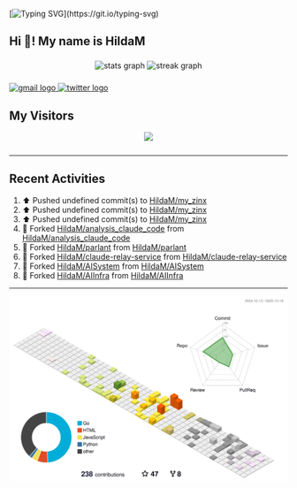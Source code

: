 [![Typing SVG](https://readme-typing-svg.herokuapp.com?size=50&duration=5000&color=8C43EA&vCenter=true&width=2000&height=70&lines=开拓视野,+冲破艰险,+洞悉所有,+贴近生活,+寻找真爱,+感受彼此;这就是人生的目的.)](https://git.io/typing-svg)


<h2 align="left">Hi 👋! My name is HildaM</h2>

###

<div align="center">
  <img src="https://github-readme-stats.vercel.app/api?username=HildaM&hide_title=false&hide_rank=false&show_icons=true&include_all_commits=true&count_private=true&disable_animations=false&theme=dracula&locale=en&hide_border=false" height="150" alt="stats graph"  />
  <img src="https://streak-stats.demolab.com?user=HildaM&locale=en&mode=daily&theme=dracula&hide_border=false&border_radius=5" height="150" alt="streak graph"  />
</div>


###

<div align="left">
  <a href="zhao163frozen@gmail.com" target="_blank">
    <img src="https://img.shields.io/static/v1?message=Gmail&logo=gmail&label=&color=D14836&logoColor=white&labelColor=&style=for-the-badge" height="35" alt="gmail logo"  />
  </a>
  <a href="https://x.com/_Albert_Bob" target="_blank">
    <img src="https://img.shields.io/static/v1?message=Twitter&logo=twitter&label=&color=1DA1F2&logoColor=white&labelColor=&style=for-the-badge" height="35" alt="twitter logo"  />
  </a>
</div>


## My Visitors

<div align="center">
  <img src="https://profile-counter.glitch.me/HildaM/count.svg?"  />
</div>

###


---

## Recent Activities


<!--RECENT_ACTIVITY:start-->
1. ⬆️ Pushed undefined commit(s) to [HildaM/my_zinx](https://github.com/HildaM/my_zinx)<br>
2. ⬆️ Pushed undefined commit(s) to [HildaM/my_zinx](https://github.com/HildaM/my_zinx)<br>
3. ⬆️ Pushed undefined commit(s) to [HildaM/my_zinx](https://github.com/HildaM/my_zinx)<br>
4. 🔱 Forked [HildaM/analysis_claude_code](https://github.com/HildaM/analysis_claude_code) from [HildaM/analysis_claude_code](https://github.com/HildaM/analysis_claude_code)<br>
5. 🔱 Forked [HildaM/parlant](https://github.com/HildaM/parlant) from [HildaM/parlant](https://github.com/HildaM/parlant)<br>
6. 🔱 Forked [HildaM/claude-relay-service](https://github.com/HildaM/claude-relay-service) from [HildaM/claude-relay-service](https://github.com/HildaM/claude-relay-service)<br>
7. 🔱 Forked [HildaM/AISystem](https://github.com/HildaM/AISystem) from [HildaM/AISystem](https://github.com/HildaM/AISystem)<br>
8. 🔱 Forked [HildaM/AIInfra](https://github.com/HildaM/AIInfra) from [HildaM/AIInfra](https://github.com/HildaM/AIInfra)<br>
<!--RECENT_ACTIVITY:end-->

---


![](./profile-3d-contrib/profile-south-season-animate.svg)
